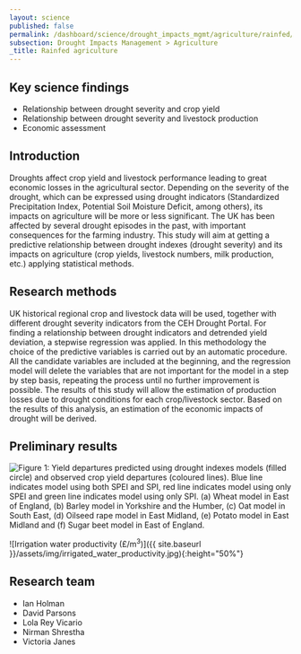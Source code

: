 ```yaml
---
layout: science
published: false
permalink: /dashboard/science/drought_impacts_mgmt/agriculture/rainfed/
subsection: Drought Impacts Management > Agriculture
_title: Rainfed agriculture
---
```


## Key science findings

* Relationship between drought severity and crop yield
* Relationship between drought severity and livestock production
* Economic assessment

## Introduction

Droughts affect crop yield and livestock performance leading to great economic losses in the agricultural sector. Depending on the severity of the drought, which can be expressed using drought indicators (Standardized Precipitation Index, Potential Soil Moisture Deficit, among others), its impacts on agriculture will be more or less significant. The UK has been affected by several drought episodes in the past, with important consequences for the farming industry. This study will aim at getting a predictive relationship between drought indexes (drought severity) and its impacts on agriculture (crop yields, livestock numbers, milk production, etc.) applying statistical methods.

## Research methods

UK historical regional crop and livestock data will be used, together with different drought severity indicators from the CEH Drought Portal. For finding a relationship between drought indicators and detrended yield deviation, a stepwise regression was applied. In this methodology the choice of the predictive variables is carried out by an automatic procedure. All the candidate variables are included at the beginning, and the regression model will delete the variables that are not important for the model in a step by step basis, repeating the process until no further improvement is possible. The results of this study will allow the estimation of production losses due to drought conditions for each crop/livestock sector. Based on the results of this analysis, an estimation of the economic impacts of drought will be derived.

## Preliminary results

![Figure 1: Yield departures predicted using drought indexes models (filled circle) and observed crop yield departures (coloured lines). Blue line indicates model using both SPEI and SPI, red line indicates model using only SPEI and green line indicates model using only SPI. (a) Wheat model in East of England, (b) Barley model in Yorkshire and the Humber, (c) Oat model in South East, (d) Oilseed rape model in East Midland, (e) Potato model in East Midland and (f) Sugar beet model in East of England.]({{site.baseurl}}/assets/img/Lola1a.jpg.png)

![Irrigation water productivity (£/m<sup>3</sup>)]({{ site.baseurl }}/assets/img/irrigated_water_productivity.jpg){:height="50%"}



## Research team

* Ian Holman
* David Parsons
* Lola Rey Vicario
* Nirman Shrestha
* Victoria Janes
